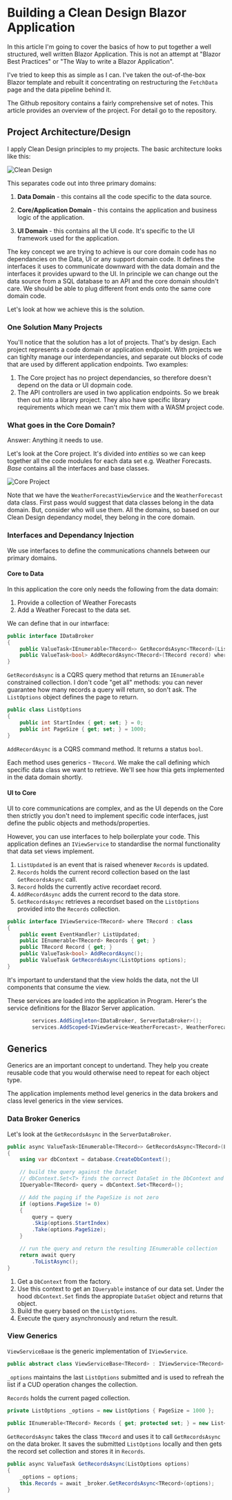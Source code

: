 # Building a Clean Design Blazor Application

In this article I'm going to cover the basics of how to put  together a well structured, well written Blazor Application.  This is not an attempt at "Blazor Best Practices" or "The Way to write a Blazor Application".

I've tried to keep this as simple as I can.  I've taken the out-of-the-box Blazor template and rebuilt it concentrating on restructuring the `FetchData` page and the data pipeline behind it.

The Github repository contains a fairly comprehensive set of notes.  This article provides an overview of the project.  For detail go to the repository.

## Project Architecture/Design

I apply Clean Design principles to my projects.  The basic architecture looks like this:

![Clean Design](./clean-design.png)

This separates code out into three primary domains:

1. **Data Domain** - this contains all the code specific to the data source.

2. **Core/Application Domain** - this contains the application and business logic of the application.

3. **UI Domain** - this contains all the UI code.  It's specific to the UI framework used for the application.

The key concept we are trying to achieve is our core domain code has no dependancies on the Data, UI or any support domain code.  It defines the interfaces it uses to communicate downward with the data domain and the interfaces it provides upward to the UI.  In principle we can change out the data source from a SQL database to an API and the core domain shouldn't care.  We should be able to plug different front ends onto the same core domain code.

Let's look at how we achieve this is the solution.

### One Solution Many Projects

You'll notice that the solution has a lot of projects.  That's by design.  Each project represents a code domain or application endpoint.  With projects we can tighlty manage our interdependancies, and separate out blocks of code that are used by different application endpoints.  Two examples:

1. The Core project has no project dependancies, so therefore doesn't depend on the data or UI dopmain code.
2. The API controllers are used in two application endpoints.  So we break then out into a library project.  They also have specific library requirements which mean we can't mix them with a WASM project code. 

### What goes in the Core Domain?

Answer:  Anything it needs to use.

Let's look at the Core project.  It's divided into *entities* so we can keep together all the code modules for each data set e.g. Weather Forecasts.  *Base* contains all the interfaces and base classes.

![Core Project](core-project-structure.png)

Note that we have the `WeatherForecastViewService` and the `WeatherForecast` data class.  First pass would suggest that data classes belong in the data domain. But, consider who will use them.  All the domains, so based on our Clean Design dependancy model, they belong in the core domain.

### Interfaces and Dependancy Injection

We use interfaces to define the communications channels between our primary domains.

#### Core to Data

In this application the core only needs the following from the data domain:

1. Provide a collection of Weather Forecasts
2. Add a Weather Forecast to the data set.

We can define that in our intwrface:

```csharp
public interface IDataBroker
{
    public ValueTask<IEnumerable<TRecord>> GetRecordsAsync<TRecord>(ListOptions options) where TRecord: class, new();
    public ValueTask<bool> AddRecordAsync<TRecord>(TRecord record) where TRecord : class, new();
}
```

`GetRecordsAsync` is a CQRS query method that returns an `IEnumerable` constrained collection.  I don't code "get all" methods: you can never guarantee how many records a query will return, so don't ask.  The `ListOptions` object defines the page to return.

```csharp
public class ListOptions
{
    public int StartIndex { get; set; } = 0;
    public int PageSize { get; set; } = 1000;
}
```

`AddRecordAsync` is a CQRS command method.  It returns a status `bool`.

Each method uses generics - `TRecord`.  We make the call defining which specific data class we want to retrieve.  We'll see how thia gets implemented in the data domain shortly.


#### UI to Core

UI to core communications are complex, and as the UI depends on the Core then strictly you don't need to implement specific code interfaces, just define the public objects and methods/properties.

However, you can use interfaces to help boilerplate your code.  This application defines an `IViewService` to standardise the normal functionality that data set views implement.

1. `ListUpdated` is an event that is raised whenever `Records` is updated.
2. `Records` holds the current record collection based on the last `GetRecordsAsync` call.
3. `Record` holds the currently active recordaet record.
4. `AddRecordAsync` adds the current record to the data store.
5. `GetRecordsAsync` retrieves a recordset based on the `ListOptions` provided into the `Records` collection.

```csharp
public interface IViewService<TRecord> where TRecord : class
{
    public event EventHandler? ListUpdated;
    public IEnumerable<TRecord> Records { get; }
    public TRecord Record { get; }
    public ValueTask<bool> AddRecordAsync();
    public ValueTask GetRecordsAsync(ListOptions options);
}
```

It's important to understand that the view holds the data, not the UI components that consume the view.

These services are loaded into the application in Program.  Herer's the service definitions for the Blazor Server application.


```csharp
        services.AddSingleton<IDataBroker, ServerDataBroker>();
        services.AddScoped<IViewService<WeatherForecast>, WeatherForecastViewService>();
```

## Generics

Generics are an important concept to undertand.  They help you create reusable code that you would otherwise need to repeat for each object type.

The application implements method level generics in the data brokers and class level generics in the view services.

### Data Broker Generics

Let's look at the `GetRecordsAsync` in the `ServerDataBroker`.
 
```csharp
public async ValueTask<IEnumerable<TRecord>> GetRecordsAsync<TRecord>(ListOptions options) where TRecord : class, new()
{
    using var dbContext = database.CreateDbContext();

    // build the query against the DataSet
    // dbContext.Set<T> finds the correct DataSet in the DbContext and returns it as an IQueryable collection
    IQueryable<TRecord> query = dbContext.Set<TRecord>();

    // Add the paging if the PageSize is not zero
    if (options.PageSize != 0)
    {
        query = query
        .Skip(options.StartIndex)
        .Take(options.PageSize);
    }

    // run the query and return the resulting IEnumerable collection
    return await query
        .ToListAsync();
}
``` 

1. Get a `DbContext` from the factory.
2. Use this context to get an `IQueryable` instance of our data set.  Under the hood `dbContext.Set` finds the appropiate `DataSet` object and returns that object.
3. Build the query based on the `ListOptions`.
4. Execute the query asynchronously and return the result.

### View Generics

`ViewServiceBaae` is the generic implementation of `IViewService`.  

```csharp
public abstract class ViewServiceBase<TRecord> : IViewService<TRecord> where TRecord : class, new()
```

`_options` maintains the last `ListOptions` submitted and is used to refreah the list if a CUD operation changes the collection.

`Records` holds the current paged collection.
```csharp
private ListOptions _options = new ListOptions { PageSize = 1000 };
    
public IEnumerable<TRecord> Records { get; protected set; } = new List<TRecord>();
```

`GetRecordsAsync` takes the class `TRecord` and uses it to call `GetRecordsAsync` on the data broker.  It saves the submitted `ListOptions` locally and then gets the record set collection and stores it in `Records`.
```csharp
public async ValueTask GetRecordsAsync(ListOptions options)
{
    _options = options;
    this.Records = await _broker.GetRecordsAsync<TRecord>(options);
}
```
